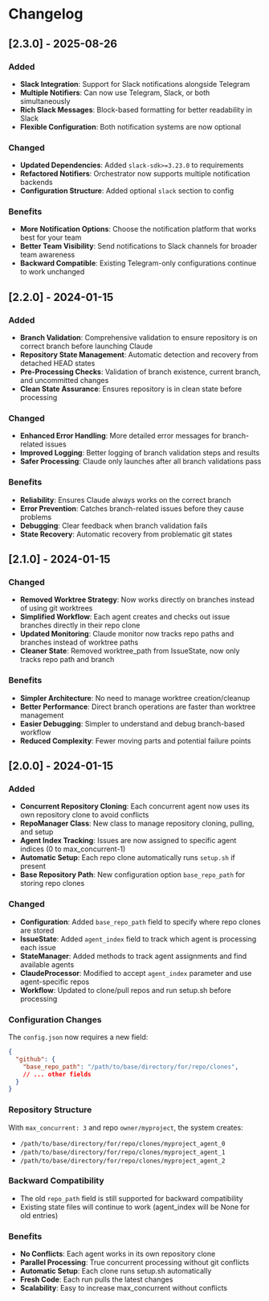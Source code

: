 # Changelog

## [2.3.0] - 2025-08-26

### Added
- **Slack Integration**: Support for Slack notifications alongside Telegram
- **Multiple Notifiers**: Can now use Telegram, Slack, or both simultaneously
- **Rich Slack Messages**: Block-based formatting for better readability in Slack
- **Flexible Configuration**: Both notification systems are now optional

### Changed
- **Updated Dependencies**: Added `slack-sdk>=3.23.0` to requirements
- **Refactored Notifiers**: Orchestrator now supports multiple notification backends
- **Configuration Structure**: Added optional `slack` section to config

### Benefits
- **More Notification Options**: Choose the notification platform that works best for your team
- **Better Team Visibility**: Send notifications to Slack channels for broader team awareness
- **Backward Compatible**: Existing Telegram-only configurations continue to work unchanged

## [2.2.0] - 2024-01-15

### Added
- **Branch Validation**: Comprehensive validation to ensure repository is on correct branch before launching Claude
- **Repository State Management**: Automatic detection and recovery from detached HEAD states
- **Pre-Processing Checks**: Validation of branch existence, current branch, and uncommitted changes
- **Clean State Assurance**: Ensures repository is in clean state before processing

### Changed
- **Enhanced Error Handling**: More detailed error messages for branch-related issues
- **Improved Logging**: Better logging of branch validation steps and results
- **Safer Processing**: Claude only launches after all branch validations pass

### Benefits
- **Reliability**: Ensures Claude always works on the correct branch
- **Error Prevention**: Catches branch-related issues before they cause problems
- **Debugging**: Clear feedback when branch validation fails
- **State Recovery**: Automatic recovery from problematic git states

## [2.1.0] - 2024-01-15

### Changed
- **Removed Worktree Strategy**: Now works directly on branches instead of using git worktrees
- **Simplified Workflow**: Each agent creates and checks out issue branches directly in their repo clone
- **Updated Monitoring**: Claude monitor now tracks repo paths and branches instead of worktree paths
- **Cleaner State**: Removed worktree_path from IssueState, now only tracks repo path and branch

### Benefits
- **Simpler Architecture**: No need to manage worktree creation/cleanup
- **Better Performance**: Direct branch operations are faster than worktree management
- **Easier Debugging**: Simpler to understand and debug branch-based workflow
- **Reduced Complexity**: Fewer moving parts and potential failure points

## [2.0.0] - 2024-01-15

### Added
- **Concurrent Repository Cloning**: Each concurrent agent now uses its own repository clone to avoid conflicts
- **RepoManager Class**: New class to manage repository cloning, pulling, and setup
- **Agent Index Tracking**: Issues are now assigned to specific agent indices (0 to max_concurrent-1)
- **Automatic Setup**: Each repo clone automatically runs `setup.sh` if present
- **Base Repository Path**: New configuration option `base_repo_path` for storing repo clones

### Changed
- **Configuration**: Added `base_repo_path` field to specify where repo clones are stored
- **IssueState**: Added `agent_index` field to track which agent is processing each issue
- **StateManager**: Added methods to track agent assignments and find available agents
- **ClaudeProcessor**: Modified to accept `agent_index` parameter and use agent-specific repos
- **Workflow**: Updated to clone/pull repos and run setup.sh before processing

### Configuration Changes
The `config.json` now requires a new field:
```json
{
  "github": {
    "base_repo_path": "/path/to/base/directory/for/repo/clones",
    // ... other fields
  }
}
```

### Repository Structure
With `max_concurrent: 3` and repo `owner/myproject`, the system creates:
- `/path/to/base/directory/for/repo/clones/myproject_agent_0`
- `/path/to/base/directory/for/repo/clones/myproject_agent_1`
- `/path/to/base/directory/for/repo/clones/myproject_agent_2`

### Backward Compatibility
- The old `repo_path` field is still supported for backward compatibility
- Existing state files will continue to work (agent_index will be None for old entries)

### Benefits
- **No Conflicts**: Each agent works in its own repository clone
- **Parallel Processing**: True concurrent processing without git conflicts
- **Automatic Setup**: Each clone runs setup.sh automatically
- **Fresh Code**: Each run pulls the latest changes
- **Scalability**: Easy to increase max_concurrent without conflicts
